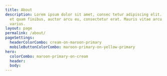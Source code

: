 ```yaml
---
title: About
description: Lorem ipsum dolor sit amet, consec tetur adipiscing elit. Vivamus
  et quam finibus, auctor arcu eu, consectetur erat. Mauris vitae arcu quis nunc
  varius.
layout: page
permalink: /about/
pageSettings:
  headerColorCombo: cream-on-maroon-primary
  mobileButtonColorCombo: maroon-primary-on-yellow-primary
hero:
  colorCombo: maroon-primary-on-cream
  header:
  body:
---
```

